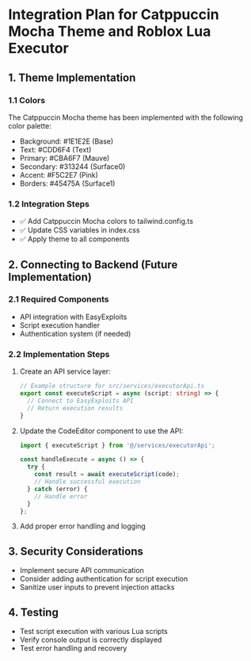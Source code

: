 
# Integration Plan for Catppuccin Mocha Theme and Roblox Lua Executor

## 1. Theme Implementation

### 1.1 Colors
The Catppuccin Mocha theme has been implemented with the following color palette:
- Background: #1E1E2E (Base)
- Text: #CDD6F4 (Text)
- Primary: #CBA6F7 (Mauve)
- Secondary: #313244 (Surface0)
- Accent: #F5C2E7 (Pink)
- Borders: #45475A (Surface1)

### 1.2 Integration Steps
- ✅ Add Catppuccin Mocha colors to tailwind.config.ts
- ✅ Update CSS variables in index.css
- ✅ Apply theme to all components

## 2. Connecting to Backend (Future Implementation)

### 2.1 Required Components
- API integration with EasyExploits
- Script execution handler
- Authentication system (if needed)

### 2.2 Implementation Steps
1. Create an API service layer:
   ```typescript
   // Example structure for src/services/executorApi.ts
   export const executeScript = async (script: string) => {
     // Connect to EasyExploits API
     // Return execution results
   }
   ```

2. Update the CodeEditor component to use the API:
   ```typescript
   import { executeScript } from '@/services/executorApi';
   
   const handleExecute = async () => {
     try {
       const result = await executeScript(code);
       // Handle successful execution
     } catch (error) {
       // Handle error
     }
   };
   ```

3. Add proper error handling and logging

## 3. Security Considerations
- Implement secure API communication
- Consider adding authentication for script execution
- Sanitize user inputs to prevent injection attacks

## 4. Testing
- Test script execution with various Lua scripts
- Verify console output is correctly displayed
- Test error handling and recovery

